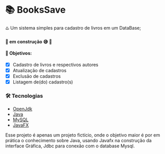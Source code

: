 <h1> 📚 BooksSave</h1>
<p> ♨️ Um sistema simples para cadastro de livros em um DataBase;</p>

<h4> 🚧 em construção 😅 🚧

<h4> 🎯 Objetivos:  </h4>

- [x] Cadastro de livros e respectivos autores
- [x] Atualização de cadastros
- [x] Exclusão de cadastros
- [x] Listagem de(do) cadastro(s)

### 🛠️ Tecnologias

- [OpenJdk](https://openjdk.java.net/)
- [Java](https://www.oracle.com/java/technologies/)
- [MySQL](https://www.mysql.com/)
- [JavaFX](https://openjfx.io/)

<p>Esse projeto é apenas um projeto fictício, onde o objetivo maior é por em prática o conhecimento sobre 
  Java, usando Javafx na construção da interface Gráfica, Jdbc para conexão com o database Mysql. </p>
